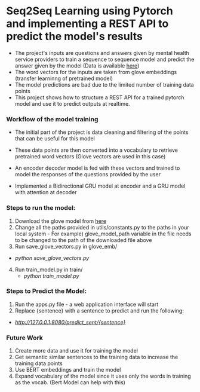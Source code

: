# Seq2Seq Learning using Pytorch and implementing a REST API to predict the model's results

- The project's inputs are questions and answers given by mental health service providers to train a sequence to sequence model and predict the answer given by the model (Data is available [here](https://github.com/nbertagnolli/counsel-chat/tree/master/data))
- The word vectors for the inputs are taken from glove embeddings (transfer learninng of pretrained model)
- The model predictions are bad due to the limited number of training data points
- This project shows how to structure a REST API for a trained pytorch model and use it to predict outputs at realtime.

### Workflow of the model training
* The initial part of the project is data cleaning and filtering of the points that can be useful for this model

* These data points are then converted into a vocabulary to retrieve pretrained word vectors (Glove vectors are used in this case)

* An encoder decoder model is fed with these vectors and trained to model the responses of the questions provided by the user

* Implemented a Bidirectional GRU model at encoder and a GRU model with attention at decoder

### Steps to run the model:

1) Download the glove model from [here](https://archive.org/download/glove.6B.50d-300d/glove.6B.50d.txt)
2) Change all the paths provided in utils/constants.py to the paths in your local system - For example) glove_model_path variable in the file needs to be changed to the path of the downloaded file above
3) Run save_glove_vectors.py in glove_emb/
  *    *python save_glove_vectors.py*
4) Run train_model.py in train/
   *   *python train_model.py*
      
### Steps to Predict the Model:

1) Run the apps.py file - a web application interface will start
2) Replace {sentence} with a sentence to predict and run the following:
  *  *http://127.0.0.1:8080/predict_sent/{sentence}* 


### Future Work
1) Create more data and use it for training the model
2) Get semantic similar sentences to the training data to increase the training data points
3) Use BERT embeddings and train the model
4) Expand vocabulary of the model since it uses only the words in training as the vocab. (Bert Model can help with this)

